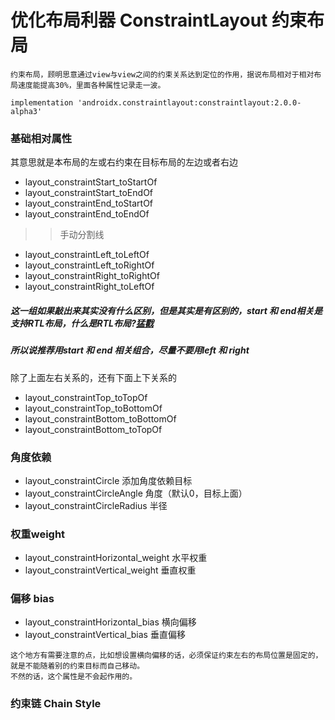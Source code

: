 #  优化布局利器   ConstraintLayout   约束布局

```
约束布局，顾明思意通过view与view之间的约束关系达到定位的作用，据说布局相对于相对布局速度能提高30%，里面各种属性记录走一波。

implementation 'androidx.constraintlayout:constraintlayout:2.0.0-alpha3'

```

###  基础相对属性

其意思就是本布局的左或右约束在目标布局的左边或者右边

*  layout_constraintStart_toStartOf
*  layout_constraintStart_toEndOf
*  layout_constraintEnd_toStartOf
*  layout_constraintEnd_toEndOf
>> 手动分割线
*  layout_constraintLeft_toLeftOf
*  layout_constraintLeft_toRightOf
*  layout_constraintRight_toRightOf
*  layout_constraintRight_toLeftOf

##### 这一组如果敲出来其实没有什么区别，但是其实是有区别的，start 和 end相关是支持RTL布局，什么是RTL布局?[猛戳]('https://blog.csdn.net/azhengye/article/details/79460413')

##### 所以说推荐用start 和 end 相关组合，尽量不要用left 和  right

除了上面左右关系的，还有下面上下关系的

*  layout_constraintTop_toTopOf
*  layout_constraintTop_toBottomOf
*  layout_constraintBottom_toBottomOf
*  layout_constraintBottom_toTopOf

###  角度依赖

* layout_constraintCircle     添加角度依赖目标
* layout_constraintCircleAngle  角度（默认0，目标上面）
* layout_constraintCircleRadius  半径

###  权重weight

* layout_constraintHorizontal_weight 水平权重
* layout_constraintVertical_weight  垂直权重


###  偏移 bias

* layout_constraintHorizontal_bias 横向偏移
* layout_constraintVertical_bias   垂直偏移

```
这个地方有需要注意的点，比如想设置横向偏移的话，必须保证约束左右的布局位置是固定的，就是不能随着别的约束目标而自己移动。
不然的话，这个属性是不会起作用的。
```

###  约束链  Chain Style


